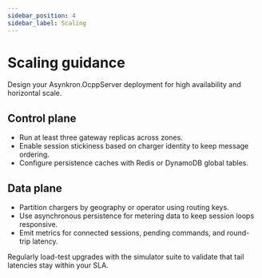 ```yaml
---
sidebar_position: 4
sidebar_label: Scaling
---
```


# Scaling guidance

Design your Asynkron.OcppServer deployment for high availability and horizontal scale.

## Control plane

- Run at least three gateway replicas across zones.
- Enable session stickiness based on charger identity to keep message ordering.
- Configure persistence caches with Redis or DynamoDB global tables.

## Data plane

- Partition chargers by geography or operator using routing keys.
- Use asynchronous persistence for metering data to keep session loops responsive.
- Emit metrics for connected sessions, pending commands, and round-trip latency.

Regularly load-test upgrades with the simulator suite to validate that tail latencies stay within your SLA.
